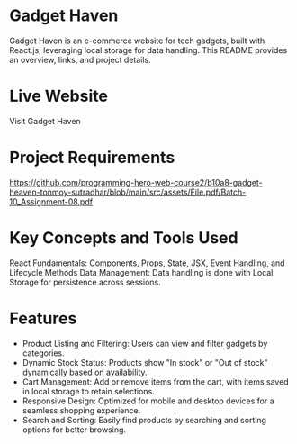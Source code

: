 # Gadget Haven

Gadget Haven is an e-commerce website for tech gadgets, built with React.js, leveraging local storage for data handling. This README provides an overview, links, and project details.

# Live Website

Visit Gadget Haven

# Project Requirements

https://github.com/programming-hero-web-course2/b10a8-gadget-heaven-tonmoy-sutradhar/blob/main/src/assets/File.pdf/Batch-10_Assignment-08.pdf

# Key Concepts and Tools Used

React Fundamentals:
Components, Props, State, JSX, Event Handling, and Lifecycle Methods
Data Management: Data handling is done with Local Storage for persistence across sessions.

# Features

- Product Listing and Filtering: Users can view and filter gadgets by categories.
- Dynamic Stock Status: Products show "In stock" or "Out of stock" dynamically based on availability.
- Cart Management: Add or remove items from the cart, with items saved in local storage to retain selections.
- Responsive Design: Optimized for mobile and desktop devices for a seamless shopping experience.
- Search and Sorting: Easily find products by searching and sorting options for better browsing.
